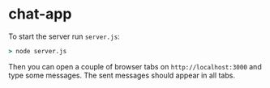 # chat-app

To start the server run `server.js`:
```cmd
> node server.js
```
Then you can open a couple of browser tabs on `http://localhost:3000` and type some messages. The sent messages should appear in all tabs.